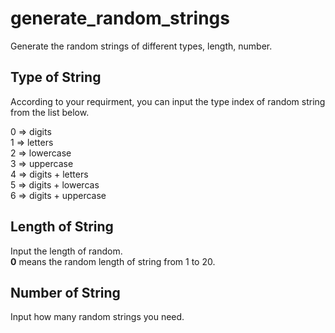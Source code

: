 # generate_random_strings
Generate the random strings of different types, length, number.

## Type of String

According to your requirment, you can input the type index of random string from the list below.  

0 &rArr;  digits  
1 &rArr;  letters  
2 &rArr;  lowercase  
3 &rArr;  uppercase  
4 &rArr;  digits + letters    
5 &rArr;  digits + lowercas    
6 &rArr;  digits + uppercase

## Length of String

Input the length of random.  
**0** means the random length of string from 1 to 20.

## Number of String

Input how many random strings you need.
